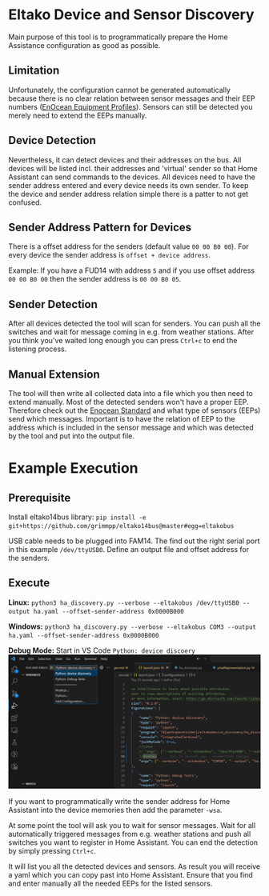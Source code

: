 # Eltako Device and Sensor Discovery

Main purpose of this tool is to programmatically prepare the Home Assistance configuration as good as possible.

## Limitation
Unfortunately, the configuration cannot be generated automatically because there is no clear relation between sensor messages and their EEP numbers ([EnOcean Equipment Profiles](https://www.trio2sys.fr/images/media/EnOcean_Equipment_Profiles_EEP2.1.pdf)). 
Sensors can still be detected you merely need to extend the EEPs manually.

## Device Detection
Nevertheless, it can detect devices and their addresses on the bus. All devices will be listed incl. their addresses and 'virtual' sender so that Home Assistant can send commands to the devices. All devices need to have the sender address entered and every device needs its own sender. To keep the device and sender address relation simple there is a patter to not get confused. 

## Sender Address Pattern for Devices
There is a offset address for the senders (default value ``00 00 B0 00``). For every device the sender address is ``offset + device address``. 

Example: If you have a FUD14 with address ``5`` and if you use offset address ``00 00 B0 00`` then the sender address is ``00 00 B0 05``.

## Sender Detection
After all devices detected the tool will scan for senders. You can push all the switches and wait for message coming in e.g. from weather stations. After you think you've waited long enough you can press ``Ctrl+c`` to end the listening process. 


## Manual Extension
The tool will then write all collected data into a file which you then need to extend manually. Most of the detected senders won't have a proper EEP. Therefore check out the [Enocean Standard](https://www.trio2sys.fr/images/media/EnOcean_Equipment_Profiles_EEP2.1.pdf) and what type of sensors (EEPs) send which messages. Important is to have the relation of EEP to the address which is included in the sensor message and which was detected by the tool and put into the output file.

# Example Execution

## Prerequisite
Install eltako14bus library: ``pip install -e git+https://github.com/grimmpp/eltako14bus@master#egg=eltakobus``

USB cable needs to be plugged into FAM14. The find out the right serial port in this example ``/dev/ttyUSB0``. Define an output file and offset address for the senders.

## Execute
**Linux:** 
`python3 ha_discovery.py --verbose --eltakobus /dev/ttyUSB0 --output ha.yaml --offset-sender-address 0x0000B000`

**Windows:**
`python3 ha_discovery.py --verbose --eltakobus COM3 --output ha.yaml --offset-sender-address 0x0000B000`

**Debug Mode:**
Start in VS Code `Python: device discoery`
<img src="./debug_decice_discovery.png"/>

If you want to programmatically write the sender address for Home Assistant into the device memories then add the parameter ``-wsa``.

At some point the tool will ask you to wait for sensor messages. Wait for all automatically triggered messages from e.g. weather stations and push all switches you want to register in Home Assistant. You can end the detection by simply pressing ``Ctrl+c``.

It will list you all the detected devices and sensors. As result you will receive a yaml which you can copy past into Home Assistant. Ensure that you find and enter manually all the needed EEPs for the listed sensors.

